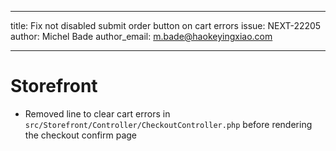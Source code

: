 ---
title: Fix not disabled submit order button on cart errors
issue: NEXT-22205
author: Michel Bade
author_email: m.bade@haokeyingxiao.com
___
# Storefront
* Removed line to clear cart errors in `src/Storefront/Controller/CheckoutController.php` before rendering the checkout confirm page
